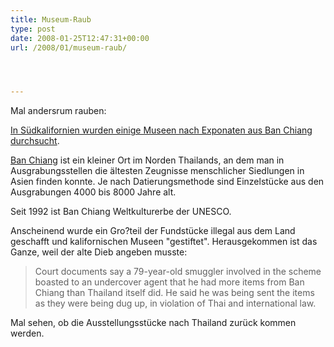 ```yaml
---
title: Museum-Raub
type: post
date: 2008-01-25T12:47:31+00:00
url: /2008/01/museum-raub/




---
```

Mal andersrum rauben:

[In Südkalifornien wurden einige Museen nach Exponaten aus Ban Chiang durchsucht][1].

[Ban Chiang][2] ist ein kleiner Ort im Norden Thailands, an dem man in Ausgrabungsstellen die ältesten Zeugnisse menschlicher Siedlungen in Asien finden konnte. Je nach Datierungsmethode sind Einzelstücke aus den Ausgrabungen 4000 bis 8000 Jahre alt.

Seit 1992 ist Ban Chiang Weltkulturerbe der <span class="caps">UNESCO</span>.

Anscheinend wurde ein Gro?teil der Fundstücke illegal aus dem Land geschafft und kalifornischen Museen "gestiftet". Herausgekommen ist das Ganze, weil der alte Dieb angeben musste:

> Court documents say a 79-year-old smuggler involved in the scheme boasted to an undercover agent that he had more items from Ban Chiang than Thailand itself did. He said he was being sent the items as they were being dug up, in violation of Thai and international law.

Mal sehen, ob die Ausstellungsstücke nach Thailand zurück kommen werden.

 [1]: http://ap.google.com/article/ALeqM5ilPjvHo7GZlGVfk7_kQnz3_4s0TgD8UCRTOG1
 [2]: http://de.wikipedia.org/wiki/Ban_Chiang
